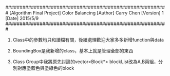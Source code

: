 #########################################################
[Algorithm Final Project] Color Balancing
[Author] Carry Chen
[Version] 1
[Date] 2015/5/9
#########################################################

1. Class中的參數均只和讀檔有關，後續處理歡迎大家多多新增function與data

2. BoundingBox是我新增的class，基本上就是管理全部的東西

3. Class Group中我將原先討論的vector<Block*> blockList改為A,B兩組，分別對應塗藍色與塗綠色的block
